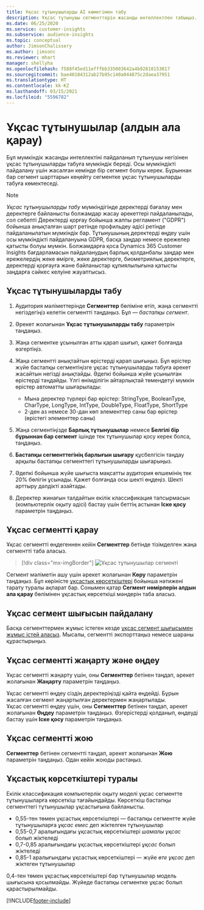 ```yaml
---
title: Ұқсас тұтынушыларды AI көмегімен табу
description: Ұқсас тұтынушы сегменттерін жасанды интеллектпен табыңыз.
ms.date: 06/25/2020
ms.service: customer-insights
ms.subservice: audience-insights
ms.topic: conceptual
author: JimsonChalissery
ms.author: jimsonc
ms.reviewer: mhart
manager: shellyha
ms.openlocfilehash: f588f45ed11efffbb335003642a4b92810153017
ms.sourcegitcommit: bae40184312ab27b95c140a044875c2daea37951
ms.translationtype: HT
ms.contentlocale: kk-KZ
ms.lasthandoff: 03/15/2021
ms.locfileid: "5596782"
---
```

# <a name="similar-customers-preview"></a>Ұқсас тұтынушылар (алдын ала қарау)

Бұл мүмкіндік жасанды интеллектіні пайдаланып тұтынушы негізінен ұқсас тұтынушыларды табуға мүмкіндік береді. Осы мүмкіндікті пайдалану үшін жасалған кемінде бір сегмент болуы керек. Бұрыннан бар сегмент шарттарын кеңейту сегментке ұқсас тұтынушыларды табуға көмектеседі.

> [!NOTE]
> *Ұқсас тұтынушыларды табу* мүмкіндігінде деректерді бағалау мен деректерге байланысты болжамдар жасау әрекеттері пайдаланылады, сол себепті Деректерді қорғау бойынша жалпы регламент ("GDPR") бойынша анықталған шарт ретінде профильдеу әдісі ретінде пайдаланылатын мүмкіндік бар. Тұтынушының деректерді өңдеу үшін осы мүмкіндікті пайдалануына GDPR, басқа заңдар немесе ережелер қатысты болуы мүмкін. Болжамдарға қоса Dynamics 365 Customer Insights бағдарламасын пайдаланудың барлық қолданбалы заңдар мен ережелердің жеке өмірге, жеке деректерге, биометриялық деректерге, деректерді қорғауға және байланыстар құпиялылығына қатысты заңдарға сәйкес келуіне жауаптысыз.

## <a name="finding-similar-customers"></a>Ұқсас тұтынушыларды табу

1. Аудитория мәліметтерінде **Сегменттер** бөліміне өтіп, жаңа сегментті негіздегіңіз келетін сегментті таңдаңыз. Бұл — *бастапқы сегмент*.

1. Әрекет жолағынан **Ұқсас тұтынушыларды табу** параметрін таңдаңыз.

1. Жаңа сегментке ұсынылған атты қарап шығып, қажет болғанда өзгертіңіз.

1. Жаңа сегментті анықтайтын өрістерді қарап шығыңыз. Бұл өрістер жүйе бастапқы сегментіңізге ұқсас тұтынушыларды табуға әрекет жасайтын негізді анықтайды. Әдепкі бойынша жүйе ұсынылған өрістерді таңдайды.
  Үлгі өнімділігін айтарлықтай төмендетуі мүмкін өрістер автоматты шығарылады:
  
   - Мына деректер түрлері бар өрістер: StringType, BooleanType, CharType, LongType, IntType, DoubleType, FloatType, ShortType
   - 2-ден аз немесе 30-дан көп элементтер саны бар өрістер (өрістегі элементтер саны)

1. Жаңа сегментіңізде **Барлық тұтынушылар** немесе **Белгілі бір бұрыннан бар сегмент** ішінде тек тұтынушылар қосу керек болса, таңдаңыз.

1. **Бастапқы сегменттегінің барлығын шығару** құсбелгісін таңдау арқылы бастапқы сегменттегі тұтынушыларды шығарыңыз.

1. Әдепкі бойынша жүйе шығыста мақсатты аудитория өлшемінің тек 20% бөлігін ұсынады. Қажет болғанда осы шекті өңдеңіз. Шекті арттыру дәлдікті азайтады.

1. Деректер жинағын талдайтын екілік классификация тапсырмасын (компьютерлік оқыту әдісі) бастау үшін беттің астынан **Іске қосу** параметрін таңдаңыз.

## <a name="view-the-similar-segment"></a>Ұқсас сегментті қарау

Ұқсас сегментті өңдегеннен кейін **Сегменттер** бетінде тізімделген жаңа сегментті таба аласыз.

> [!div class="mx-imgBorder"]
> ![Ұқсас тұтынушылар сегменті](media/expanded-segment.png "Ұқсас тұтынушылар сегменті")

Сегмент мәліметін ашу үшін әрекет жолағынан **Көру** параметрін таңдаңыз. Бұл көріністе [ұқсастық көрсеткіштері](#about-similarity-scores) бойынша нәтижені тарату туралы ақпарат бар. Сонымен қатар **Сегмент нөмірлерін алдын ала қарау** бөлімінен ұқсастық көрсеткіші мәндерін таба аласыз.

## <a name="use-the-output-of-a-similar-segment"></a>Ұқсас сегмент шығысын пайдалану

Басқа сегменттермен жұмыс істеген кезде [ұқсас сегмент шығысымен жұмыс істей аласыз](segments.md). Мысалы, сегментті экспорттаңыз немесе шараны құрастырыңыз.

## <a name="refresh-and-edit-a-similar-segment"></a>Ұқсас сегментті жаңарту және өңдеу

Ұқсас сегментті жаңарту үшін, оны **Сегменттер** бетінен таңдап, әрекет жолағынан **Жаңарту** параметрін таңдаңыз.

Ұқсас сегментті өңдеу сіздің деректеріңізді қайта өңдейді. Бұрын жасалған сегмент жаңартылған деректермен жаңартылады.    
Ұқсас сегментті өңдеу үшін, оны **Сегменттер** бетінен таңдап, әрекет жолағынан **Өңдеу** параметрін таңдаңыз. Өзгерістерді қолданып, өңдеуді бастау үшін **Іске қосу** параметрін таңдаңыз.

## <a name="delete-a-similar-segment"></a>Ұқсас сегментті жою

**Сегменттер** бетінен сегментті таңдап, әрекет жолағынан **Жою** параметрін таңдаңыз. Одан кейін жоюды растаңыз.

## <a name="about-similarity-scores"></a>Ұқсастық көрсеткіштері туралы

Екілік классификация компьютерлік оқыту моделі ұқсас сегментте тұтынушыларға көрсеткіш тағайындайды. Көрсеткіш бастапқы сегменттегі тұтынушылар ұқсастығына байланысты.

- 0,55-тен төмен ұқсастық көрсеткіштері — бастапқы сегментте жүйе тұтынушыларға *ұқсас емес* деп жіктелген тұтынушылар
- 0,55-0,7 аралығындағы ұқсастық көрсеткіштері *шамалы ұқсас* болып жіктеледі
- 0,7-0,85 аралығындағы ұқсастық көрсеткіштері *ұқсас* болып жіктеледі
- 0,85-1 аралығындағы ұқсастық көрсеткіштері — жүйе *өте ұқсас* деп жіктеген тұтынушылар

0,4-тен төмен ұқсастық көрсеткіштері бар тұтынушылар модель шығысына қосылмайды. Жүйеде бастапқы сегментке ұқсас болып қарастырылмайды.


[!INCLUDE[footer-include](../includes/footer-banner.md)]